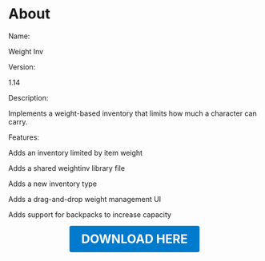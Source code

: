 # About

Name:

Weight Inv

Version:

1.14

Description:

Implements a weight-based inventory that limits how much a character can carry.

Features:

Adds an inventory limited by item weight

Adds a shared weightinv library file

Adds a new inventory type

Adds a drag-and-drop weight management UI

Adds support for backpacks to increase capacity

<p align="center"><a href="https://github.com/LiliaFramework/Modules/raw/refs/heads/gh-pages/inventory.zip" style="display:inline-block;padding:12px 24px;font-size:1.5rem;font-weight:bold;text-decoration:none;color:#fff;background-color:var(--md-primary-fg-color,#007acc);border-radius:4px;">DOWNLOAD HERE</a></p>